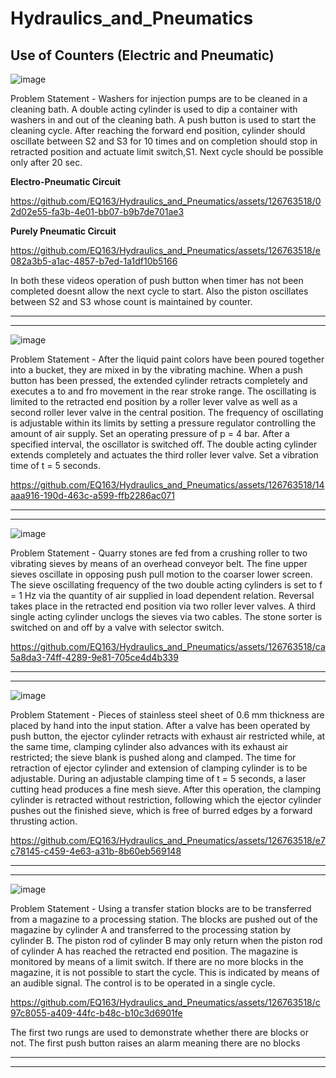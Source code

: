 # Hydraulics_and_Pneumatics
## Use of Counters (Electric and Pneumatic)

![image](https://github.com/EQ163/Hydraulics_and_Pneumatics/assets/126763518/e6ca0412-c15e-4986-b259-fdbefe8c6092)


Problem Statement - Washers for injection pumps are to be cleaned in a cleaning bath. A double acting cylinder is used to dip a container with washers in and out of the cleaning bath. A push button is used to start the cleaning cycle. After reaching the forward end position, cylinder should oscillate between S2 and S3 for 10 times and on completion should stop in retracted position and actuate limit switch,S1. Next cycle should
be possible only after 20 sec.

**Electro-Pneumatic Circuit**  

https://github.com/EQ163/Hydraulics_and_Pneumatics/assets/126763518/02d02e55-fa3b-4e01-bb07-b9b7de701ae3


**Purely Pneumatic Circuit**  

https://github.com/EQ163/Hydraulics_and_Pneumatics/assets/126763518/e082a3b5-a1ac-4857-b7ed-1a1df10b5166

In both these videos operation of push button when timer has not been completed doesnt allow the next cycle to start. Also the piston oscillates between S2 and S3 whose count is maintained by counter.

---
---

![image](https://github.com/EQ163/Hydraulics_and_Pneumatics/assets/126763518/2f37d6f0-5ff8-4913-b658-ccaccf2c580d)

Problem Statement - After the liquid paint colors have been poured together into a bucket, they are mixed in by the vibrating machine.
When a push button has been pressed, the extended cylinder retracts completely and executes a to and fro movement in the rear stroke range. The oscillating is limited to the retracted end position by a roller lever valve as well as a second roller lever valve in the central position. The frequency of oscillating is adjustable within its limits by setting a pressure regulator controlling the amount of air supply. Set an operating pressure of p = 4 bar.
After a specified interval, the oscillator is switched off. The double acting cylinder extends
completely and actuates the third roller lever valve. Set a vibration time of t = 5 seconds.



https://github.com/EQ163/Hydraulics_and_Pneumatics/assets/126763518/14aaa916-190d-463c-a599-ffb2286ac071

---
---

![image](https://github.com/EQ163/Hydraulics_and_Pneumatics/assets/126763518/93735b10-f52d-4412-a032-997246a441a9)

Problem Statement - Quarry stones are fed from a crushing roller to two vibrating sieves by means of an overhead conveyor belt. The fine upper sieves oscillate in opposing push pull motion to the coarser lower screen. The sieve oscillating frequency of the two double acting cylinders is set to f = 1 Hz via the quantity of air supplied in load dependent relation. Reversal takes place in the retracted end position via two roller lever valves. A third single acting cylinder unclogs the sieves via two cables. The stone sorter is switched on and off
by a valve with selector switch.


https://github.com/EQ163/Hydraulics_and_Pneumatics/assets/126763518/ca5a8da3-74ff-4289-9e81-705ce4d4b339


---
---
![image](https://github.com/EQ163/Hydraulics_and_Pneumatics/assets/126763518/4005116a-8b3b-47ce-8115-a32b674bcb5f)


Problem Statement - Pieces of stainless steel sheet of 0.6 mm thickness are placed by hand into the input station. After a valve has been operated by push button, the ejector cylinder retracts with exhaust air restricted while, at the same time, clamping cylinder also advances with its exhaust air restricted; the sieve blank is pushed along and clamped. The time for retraction of ejector cylinder and extension of clamping cylinder is to be adjustable.
During an adjustable clamping time of t = 5 seconds, a laser cutting head produces a fine mesh sieve. After this operation, the clamping cylinder is retracted without restriction, following which the ejector cylinder pushes out the finished sieve, which is free of burred
edges by a forward thrusting action.

https://github.com/EQ163/Hydraulics_and_Pneumatics/assets/126763518/e7c78145-c459-4e63-a31b-8b60eb569148


---
---

![image](https://github.com/EQ163/Hydraulics_and_Pneumatics/assets/126763518/b9abdf86-b61f-481d-bf21-b37323e78e5d)

Problem Statement - Using a transfer station blocks are to be transferred from a magazine to a processing station.
The blocks are pushed out of the magazine by cylinder A and transferred to the processing station by cylinder B. The piston rod of cylinder B may only return when the piston rod of cylinder A has reached the retracted end position. The magazine is monitored by means of a limit switch. If there are no more blocks in the magazine, it is not possible to start the cycle. This is indicated by means of an audible signal. The control is to be operated in a
single cycle.


https://github.com/EQ163/Hydraulics_and_Pneumatics/assets/126763518/c97c8055-a409-44fc-b48c-b10c3d6901fe

The first two rungs are used to demonstrate whether there are blocks or not. The first push button raises an alarm meaning there are no blocks

---
---




